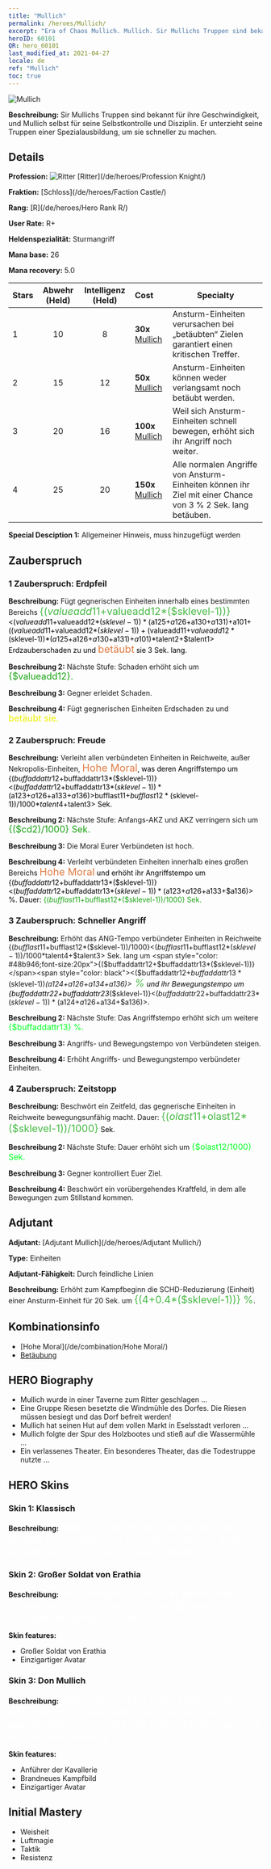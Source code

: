 ```yaml
---
title: "Mullich"
permalink: /heroes/Mullich/
excerpt: "Era of Chaos Mullich. Mullich. Sir Mullichs Truppen sind bekannt für ihre Geschwindigkeit, und Mullich selbst für seine Selbstkontrolle und Disziplin. Er unterzieht seine Truppen einer Spezialausbildung, um sie schneller zu machen."
heroID: 60101
QR: hero_60101
last_modified_at: 2021-04-27
locale: de
ref: "Mullich"
toc: true
---
```

  ![Mullich](/images/h/h_Mullich.jpg)

 **Beschreibung:** Sir Mullichs Truppen sind bekannt für ihre Geschwindigkeit, und Mullich selbst für seine Selbstkontrolle und Disziplin. Er unterzieht seine Truppen einer Spezialausbildung, um sie schneller zu machen.
## Details
 **Profession:** ![Ritter](/images/h/h_prof_1.png)  [Ritter](/de/heroes/Profession Knight/)

 **Fraktion:** [Schloss](/de/heroes/Faction Castle/)

 **Rang:** [R](/de/heroes/Hero Rank R/)

 **User Rate:** R+

 **Heldenspezialität:** Sturmangriff

 **Mana base:** 26

 **Mana recovery:** 5.0


  | Stars | Abwehr (Held) | Intelligenz (Held) | Cost |     Specialty     |
  |---------|:---------------:|:---------------:|:--|--------------------|
  |    1    | 10 | 8 | **30x** [Mullich](/ItemsDE/her_360/) | Ansturm-Einheiten verursachen bei „betäubten“ Zielen garantiert einen kritischen Treffer. |
  |    2    | 15 | 12 | **50x** [Mullich](/ItemsDE/her_360/) | Ansturm-Einheiten können weder verlangsamt noch betäubt werden. |
  |    3    | 20 | 16 | **100x** [Mullich](/ItemsDE/her_360/) | Weil sich Ansturm-Einheiten schnell bewegen, erhöht sich ihr Angriff noch weiter. |
  |    4    | 25 | 20 | **150x** [Mullich](/ItemsDE/her_360/) | Alle normalen Angriffe von Ansturm-Einheiten können ihr Ziel mit einer Chance von 3 % 2 Sek. lang betäuben. |

 **Special Desciption 1:** Allgemeiner Hinweis, muss hinzugefügt werden

## Zauberspruch
### 1 Zauberspruch: Erdpfeil
 **Beschreibung:** Fügt gegnerischen Einheiten innerhalb eines bestimmten Bereichs <span style="color: #48b946;font-size:20px">{($valueadd11+$valueadd12*($sklevel-1))}</span><span style="color: black"><($valueadd11+$valueadd12*($sklevel-1))*($a125+$a126+$a130+$a131)+$a101+(($valueadd11+$valueadd12*($sklevel-1))+($valueadd11+$valueadd12*($sklevel-1))*($a125+$a126+$a130+$a131)+$a101)*$talent2+$talent1> Erdzauberschaden zu und <span style="color: #e07c44;font-size:20px">betäubt</span><span style="color: black"> sie 3 Sek. lang.

 **Beschreibung 2:** Nächste Stufe: Schaden erhöht sich um <span style="color: #1ca216;font-size:18px">{$valueadd12}.</span><span style="color: black">

 **Beschreibung 3:** Gegner erleidet Schaden.

 **Beschreibung 4:** Fügt gegnerischen Einheiten Erdschaden zu und <span style="color: #f0f000;font-size:18px">betäubt sie.</span><span style="color: black">

### 2 Zauberspruch: Freude
 **Beschreibung:** Verleiht allen verbündeten Einheiten in Reichweite, außer Nekropolis-Einheiten, <span style="color: #e07c44;font-size:20px">Hohe Moral</span><span style="color: black">, was deren Angriffstempo um {($buffaddattr12+$buffaddattr13*($sklevel-1))}<($buffaddattr12+$buffaddattr13*($sklevel-1))*($a123+$a126+$a133+$a136)> % erhöht. Dauer: <span style="color: #48b946;font-size:20px">{($bufflast11+$bufflast12*($sklevel-1))/1000}</span><span style="color: black"><($bufflast11+$bufflast12*($sklevel-1))/1000*$talent4+$talent3> Sek.

 **Beschreibung 2:** Nächste Stufe: Anfangs-AKZ und AKZ verringern sich um <span style="color: #1ca216;font-size:18px">{($cd2)/1000} Sek.</span><span style="color: black">

 **Beschreibung 3:** Die Moral Eurer Verbündeten ist hoch.

 **Beschreibung 4:** Verleiht verbündeten Einheiten innerhalb eines großen Bereichs <span style="color: #e07c44;font-size:20px">Hohe Moral</span><span style="color: black"> und erhöht ihr Angriffstempo um {($buffaddattr12+$buffaddattr13*($sklevel-1))}<($buffaddattr12+$buffaddattr13*($sklevel-1))*($a123+$a126+$a133+$a136)> %. Dauer: <span style="color: #1ca216">{($bufflast11+$bufflast12*($sklevel-1))/1000} Sek.</span><span style="color: black">

### 3 Zauberspruch: Schneller Angriff
 **Beschreibung:** Erhöht das ANG-Tempo verbündeter Einheiten in Reichweite {($bufflast11+$bufflast12*($sklevel-1))/1000}<($bufflast11+$bufflast12*($sklevel-1))/1000*$talent4+$talent3> Sek. lang um <span style="color: #48b946;font-size:20px">{($buffaddattr12+$buffaddattr13*($sklevel-1))}</span><span style="color: black"><($buffaddattr12+$buffaddattr13*($sklevel-1))*($a124+$a126+$a134+$a136)><span style="color: #48b946;font-size:20px"> %</span><span style="color: black"> und ihr Bewegungstempo um {$buffaddattr22+$buffaddattr23*($sklevel-1)}<($buffaddattr22+$buffaddattr23*($sklevel-1))*($a124+$a126+$a134+$a136)>.

 **Beschreibung 2:** Nächste Stufe: Das Angriffstempo erhöht sich um weitere <span style="color: #00ff22;font-size:16px">{$buffaddattr13} %.</span><span style="color: black">

 **Beschreibung 3:** Angriffs- und Bewegungstempo von Verbündeten steigen.

 **Beschreibung 4:** Erhöht Angriffs- und Bewegungstempo verbündeter Einheiten.

### 4 Zauberspruch: Zeitstopp
 **Beschreibung:** Beschwört ein Zeitfeld, das gegnerische Einheiten in Reichweite bewegungsunfähig macht. Dauer: <span style="color: #48b946;font-size:20px">{($olast11+$olast12*($sklevel-1))/1000}</span><span style="color: black"> Sek.

 **Beschreibung 2:** Nächste Stufe: Dauer erhöht sich um <span style="color: #00ff22;font-size:16px">{$olast12/1000} Sek.</span><span style="color: black">

 **Beschreibung 3:** Gegner kontrolliert Euer Ziel.

 **Beschreibung 4:** Beschwört ein vorübergehendes Kraftfeld, in dem alle Bewegungen zum Stillstand kommen.


## Adjutant

 **Adjutant:**  [Adjutant Mullich](/de/heroes/Adjutant Mullich/) 

 **Type:**  Einheiten 

 **Adjutant-Fähigkeit:**  Durch feindliche Linien 

 **Beschreibung:** Erhöht zum Kampfbeginn die SCHD-Reduzierung (Einheit) einer Ansturm-Einheit für 20 Sek. um <span style="color: #48b946;font-size:20px">{(4+0.4*($sklevel-1))} %</span><span style="color: black">.

## Kombinationsinfo

* [Hohe Moral](/de/combination/Hohe Moral/) 
* [Betäubung](/de/combination/Betäubung/) 

## HERO Biography
   - Mullich wurde in einer Taverne zum Ritter geschlagen ...
   - Eine Gruppe Riesen besetzte die Windmühle des Dorfes. Die Riesen müssen besiegt und das Dorf befreit werden!
   - Mullich hat seinen Hut auf dem vollen Markt in Eselsstadt verloren ...
   - Mullich folgte der Spur des Holzbootes und stieß auf die Wassermühle ...
   - Ein verlassenes Theater. Ein besonderes Theater, das die Todestruppe nutzte ...

## HERO Skins
### Skin 1: **Klassisch**

 **Beschreibung:** <span style="color: #ffffff;font-size:20px">Mullich ist ein disziplinierter Anführer. Er erlegte seinen Männern strenge Regeln auf. Seine Armee war für ihre Schnelligkeit bekannt.</span>


### Skin 2: **Großer Soldat von Erathia**

 **Beschreibung:** <span style="color: #ffffff;font-size:20px">Herausragende Anführer stellen eine Formation auf, die einem sich ständig wandelnden Schlachtfeld gewachsen ist.</span>

 **Skin features:** 

   - Großer Soldat von Erathia
   - Einzigartiger Avatar

### Skin 3: **Don Mullich**

 **Beschreibung:** <span style="color: #ffffff;font-size:20px">Meine heroischen Taten sollten in Bronze oder Marmor graviert oder auch auf eine Tafel geschrieben werden. Sie alle sollten für die Nachwelt festgehalten werden!</span>

 **Skin features:** 

   - Anführer der Kavallerie
   - Brandneues Kampfbild
   - Einzigartiger Avatar


## Initial Mastery
   - Weisheit
   - Luftmagie
   - Taktik
   - Resistenz

